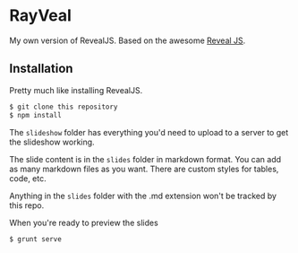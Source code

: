 # RayVeal
My own version of RevealJS. Based on the awesome [Reveal JS](https://github.com/hakimel/reveal.js).

## Installation
Pretty much like installing RevealJS.

```sh
$ git clone this repository
$ npm install
```

The `slideshow` folder has everything you'd need to upload to a server to get the slideshow working.

The slide content is in the `slides` folder in markdown format. You can add as many markdown files as you want. There are custom styles for tables, code, etc.

Anything in the `slides` folder with the .md extension won't be tracked by this repo.


When you're ready to preview the slides

```sh
$ grunt serve
```
